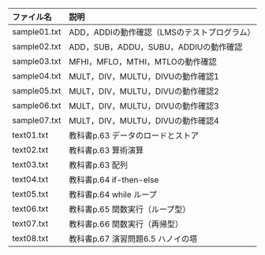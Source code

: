 |ファイル名    |説明|
|:---        |:---|
|sample01.txt|ADD，ADDIの動作確認（LMSのテストプログラム）|
|sample02.txt|ADD，SUB，ADDU，SUBU，ADDIUの動作確認|
|sample03.txt|MFHI，MFLO，MTHI，MTLOの動作確認|
|sample04.txt|MULT，DIV，MULTU，DIVUの動作確認1|
|sample05.txt|MULT，DIV，MULTU，DIVUの動作確認2|
|sample06.txt|MULT，DIV，MULTU，DIVUの動作確認3|
|sample07.txt|MULT，DIV，MULTU，DIVUの動作確認4|
|text01.txt  |教科書p.63 データのロードとストア|
|text02.txt  |教科書p.63 算術演算|
|text03.txt  |教科書p.63 配列|
|text04.txt  |教科書p.64 if-then-else|
|text05.txt  |教科書p.64 while ループ|
|text06.txt  |教科書p.65 関数実行（ループ型）|
|text07.txt  |教科書p.66 関数実行（再帰型）|
|text08.txt  |教科書p.67 演習問題6.5 ハノイの塔|
